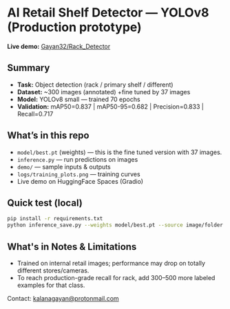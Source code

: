 # AI Retail Shelf Detector — YOLOv8 (Production prototype)

**Live demo:** [Gayan32/Rack_Detector](https://huggingface.co/spaces/Gayan32/Rack_Detector)
## Summary
- **Task:** Object detection (rack / primary shelf / different)
- **Dataset:** ~300 images (annotated) +fine tuned by 37 images 
- **Model:** YOLOv8 small — trained 70 epochs
- **Validation:** mAP50=0.837 | mAP50-95=0.682 | Precision=0.833 | Recall=0.717

## What’s in this repo
- `model/best.pt` (weights) — this is the fine tuned version with 37 images.
- `inference.py` — run predictions on images
- `demo/` — sample inputs & outputs
- `logs/training_plots.png` — training curves
- Live demo on HuggingFace Spaces (Gradio)

## Quick test (local)
```bash
pip install -r requirements.txt
python inference_save.py --weights model/best.pt --source image/folder --save-dir outputs --thickness 3 --font-scale 1.1 --label-padding 6

```

## What's in Notes & Limitations

- Trained on internal retail images; performance may drop on totally different stores/cameras.
- To reach production-grade recall for rack, add 300–500 more labeled examples for that class.

Contact: kalanagayan@protonmail.com
